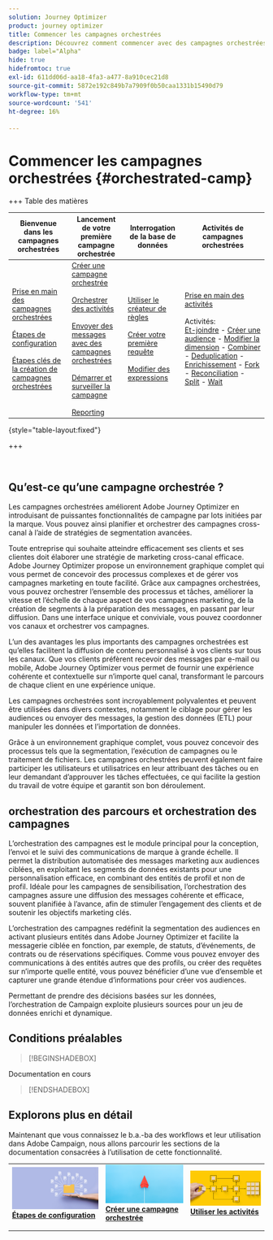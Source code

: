 ```yaml
---
solution: Journey Optimizer
product: journey optimizer
title: Commencer les campagnes orchestrées
description: Découvrez comment commencer avec des campagnes orchestrées
badge: label="Alpha"
hide: true
hidefromtoc: true
exl-id: 611dd06d-aa18-4fa3-a477-8a910cec21d8
source-git-commit: 5872e192c849b7a7909f0b50caa1331b15490d79
workflow-type: tm+mt
source-wordcount: '541'
ht-degree: 16%

---
```


# Commencer les campagnes orchestrées {#orchestrated-camp}


+++ Table des matières

| Bienvenue dans les campagnes orchestrées | Lancement de votre première campagne orchestrée | Interrogation de la base de données | Activités de campagnes orchestrées |
|---|---|---|---|
| [Prise en main des campagnes orchestrées](gs-orchestrated-campaigns.md)<br/><br/>[Étapes de configuration](configuration-steps.md)<br/><br/>[Étapes clés de la création de campagnes orchestrées](gs-campaign-creation.md) | [Créer une campagne orchestrée](create-orchestrated-campaign.md)<br/><br/>[Orchestrer des activités](orchestrate-activities.md)<br/><br/>[Envoyer des messages avec des campagnes orchestrées](send-messages.md)<br/><br/>[Démarrer et surveiller la campagne](start-monitor-campaigns.md)<br/><br/>[Reporting](reporting-campaigns.md) | [Utiliser le créateur de règles](orchestrated-rule-builder.md)<br/><br/>[Créer votre première requête](build-query.md)<br/><br/>[Modifier des expressions](edit-expressions.md) | [Prise en main des activités](activities/about-activities.md)<br/><br/>Activités:<br/>[Et-joindre](activities/and-join.md) - [Créer une audience](activities/build-audience.md) - [Modifier la dimension](activities/change-dimension.md) - [Combiner](activities/combine.md) - [Deduplication](activities/deduplication.md) - [Enrichissement](activities/enrichment.md) - [Fork](activities/fork.md) - [Reconciliation](activities/reconciliation.md) - [Split](activities/split.md) - [Wait](activities/wait.md) |

{style="table-layout:fixed"}

+++

<br/>

## Qu’est-ce qu’une campagne orchestrée ?

Les campagnes orchestrées améliorent Adobe Journey Optimizer en introduisant de puissantes fonctionnalités de campagne par lots initiées par la marque. Vous pouvez ainsi planifier et orchestrer des campagnes cross-canal à l’aide de stratégies de segmentation avancées.

Toute entreprise qui souhaite atteindre efficacement ses clients et ses clientes doit élaborer une stratégie de marketing cross-canal efficace. Adobe Journey Optimizer propose un environnement graphique complet qui vous permet de concevoir des processus complexes et de gérer vos campagnes marketing en toute facilité. Grâce aux campagnes orchestrées, vous pouvez orchestrer l’ensemble des processus et tâches, améliorer la vitesse et l’échelle de chaque aspect de vos campagnes marketing, de la création de segments à la préparation des messages, en passant par leur diffusion. Dans une interface unique et conviviale, vous pouvez coordonner vos canaux et orchestrer vos campagnes.

L’un des avantages les plus importants des campagnes orchestrées est qu’elles facilitent la diffusion de contenu personnalisé à vos clients sur tous les canaux. Que vos clients préfèrent recevoir des messages par e-mail ou mobile, Adobe Journey Optimizer vous permet de fournir une expérience cohérente et contextuelle sur n’importe quel canal, transformant le parcours de chaque client en une expérience unique.

Les campagnes orchestrées sont incroyablement polyvalentes et peuvent être utilisées dans divers contextes, notamment le ciblage pour gérer les audiences ou envoyer des messages, la gestion des données (ETL) pour manipuler les données et l’importation de données.

Grâce à un environnement graphique complet, vous pouvez concevoir des processus tels que la segmentation, l’exécution de campagnes ou le traitement de fichiers. Les campagnes orchestrées peuvent également faire participer les utilisateurs et utilisatrices en leur attribuant des tâches ou en leur demandant d’approuver les tâches effectuées, ce qui facilite la gestion du travail de votre équipe et garantit son bon déroulement.

## orchestration des parcours et orchestration des campagnes

L’orchestration des campagnes est le module principal pour la conception, l’envoi et le suivi des communications de marque à grande échelle. Il permet la distribution automatisée des messages marketing aux audiences ciblées, en exploitant les segments de données existants pour une personnalisation efficace, en combinant des entités de profil et non de profil. Idéale pour les campagnes de sensibilisation, l’orchestration des campagnes assure une diffusion des messages cohérente et efficace, souvent planifiée à l’avance, afin de stimuler l’engagement des clients et de soutenir les objectifs marketing clés.

L’orchestration des campagnes redéfinit la segmentation des audiences en activant plusieurs entités dans Adobe Journey Optimizer et facilite la messagerie ciblée en fonction, par exemple, de statuts, d’événements, de contrats ou de réservations spécifiques. Comme vous pouvez envoyer des communications à des entités autres que des profils, ou créer des requêtes sur n’importe quelle entité, vous pouvez bénéficier d’une vue d’ensemble et capturer une grande étendue d’informations pour créer vos audiences.

Permettant de prendre des décisions basées sur les données, l’orchestration de Campaign exploite plusieurs sources pour un jeu de données enrichi et dynamique.

## Conditions préalables

>[!BEGINSHADEBOX]

Documentation en cours

>[!ENDSHADEBOX]

<!--prerequisites & permissions-->

## Explorons plus en détail

Maintenant que vous connaissez le b.a.-ba des workflows et leur utilisation dans Adobe Campaign, nous allons parcourir les sections de la documentation consacrées à l’utilisation de cette fonctionnalité.

<table style="table-layout:fixed"><tr style="border: 0;">
<td>
<a href="gs-campaign-creation.md">
<img alt="Accéder et gérer des workflows" src="assets/do-not-localize/workflow-access.jpeg">
</a>
<div>
<a href="gs-campaign-creation.md"><strong>Étapes de configuration</strong></a>
</div>
<p>
</td>
<td>
<a href="create-orchestrated-campaign.md">
<img alt="Lead" src="assets/do-not-localize/workflow-create.jpeg">
</a>
<div><a href="create-orchestrated-campaign.md"><strong>Créer une campagne orchestrée</strong>
</div>
<p>
</td>
<td>
<a href="activities/about-activities.md">
<img alt="Peu fréquent" src="assets/do-not-localize/workflow-activities.jpeg">
</a>
<div>
<a href="activities/about-activities.md"><strong>Utiliser les activités</strong></a>
</div>
<p></td>
</tr></table>
